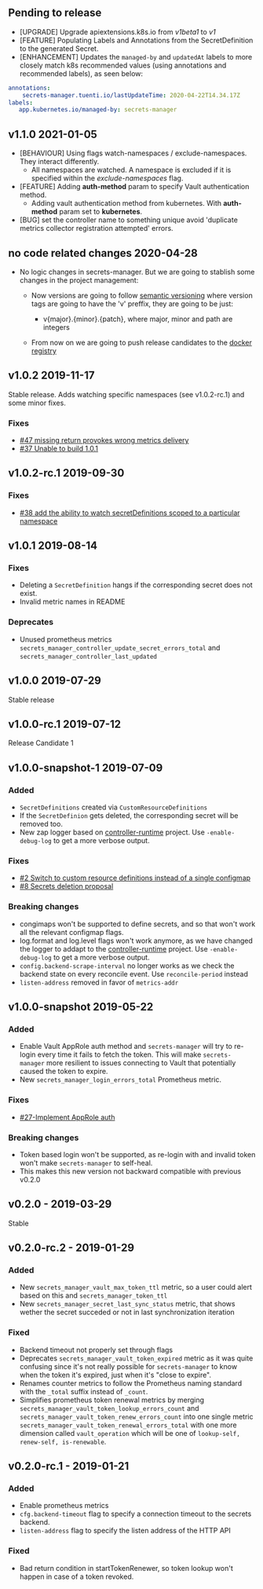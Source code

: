 ## Pending to release

- [UPGRADE] Upgrade apiextensions.k8s.io from *v1beta1* to *v1*
- [FEATURE] Populating Labels and Annotations from the SecretDefinition to the generated Secret.
- [ENHANCEMENT] Updates the `managed-by` and `updatedAt` labels to more closely match k8s recommended values (using annotations and recommended labels), as seen below:
```yaml
annotations:
    secrets-manager.tuenti.io/lastUpdateTime: 2020-04-22T14.34.17Z
labels:
   app.kubernetes.io/managed-by: secrets-manager
```

## v1.1.0 2021-01-05

- [BEHAVIOUR] Using flags watch-namespaces / exclude-namespaces. They interact differently.
  - All namespaces are watched. A namespace is excluded if it is specified within the *exclude-namespaces* flag.
- [FEATURE] Adding **auth-method** param to specify Vault authentication method.
  - Adding vault authentication method from kubernetes. With **auth-method** param set to **kubernetes**.
- [BUG] set the controller name to something unique avoid 'duplicate metrics collector registration attempted' errors.

## no code related changes 2020-04-28

- No logic changes in secrets-manager. But we are going to stablish some changes in the project management:
  - Now versions are going to follow [semantic versioning](https://semver.org/) where version tags are going to have the 'v' preffix, they are going to be just:
    - v{major}.{minor}.{patch}, where major, minor and path are integers

  - From now on we are going to push release candidates to the [docker registry](https://hub.docker.com/repository/docker/tuentitech/secrets-manager)

## v1.0.2 2019-11-17

Stable release. Adds watching specific namespaces (see v1.0.2-rc.1) and some minor fixes.

### Fixes
- [#47 missing return provokes wrong metrics delivery](https://github.com/tuenti/secrets-manager/issues/47)
- [#37 Unable to build 1.0.1](https://github.com/tuenti/secrets-manager/issues/37)

## v1.0.2-rc.1 2019-09-30

### Fixes
- [#38 add the ability to watch secretDefinitions scoped to a particular namespace](https://github.com/tuenti/secrets-manager/issues/38)

## v1.0.1 2019-08-14
### Fixes
- Deleting a `SecretDefinition` hangs if the corresponding secret does not exist.
- Invalid metric names in README

### Deprecates
- Unused prometheus metrics `secrets_manager_controller_update_secret_errors_total` and `secrets_manager_controller_last_updated`

## v1.0.0 2019-07-29
Stable release

## v1.0.0-rc.1 2019-07-12
Release Candidate 1
## v1.0.0-snapshot-1 2019-07-09

### Added
- `SecretDefinitions` created via `CustomResourceDefinitions`
- If the `SecretDefinion` gets deleted, the corresponding secret will be removed too.
- New zap logger based on [controller-runtime](https://github.com/kubernetes-sigs/controller-runtime) project. Use `-enable-debug-log` to get a more verbose output.
### Fixes
- [#2 Switch to custom resource definitions instead of a single configmap](https://github.com/tuenti/secrets-manager/issues/2)
- [#8 Secrets deletion proposal](https://github.com/tuenti/secrets-manager/issues/8)

### Breaking changes
- congimaps won't be supported to define secrets, and so that won't work all the relevant configmap flags.
- log.format and log.level flags won't work anymore, as we have changed the logger to addapt to the [controller-runtime](https://github.com/kubernetes-sigs/controller-runtime) project. Use `-enable-debug-log` to get a more verbose output.
- `config.backend-scrape-interval` no longer works as we check the backend state on every reconcile event. Use `reconcile-period` instead
- `listen-address` removed in favor of `metrics-addr`

## v1.0.0-snapshot 2019-05-22

### Added
- Enable Vault AppRole auth method and `secrets-manager` will try to re-login every time it fails to fetch the token. This will make `secrets-manager` more resilient to issues connecting to Vault that potentially caused the token to expire.
- New `secrets_manager_login_errors_total` Prometheus metric.

### Fixes
- [#27-Implement AppRole auth](https://github.com/tuenti/secrets-manager/issues/27)

### Breaking changes
- Token based login won't be supported, as re-login with and invalid token won't make `secrets-manager` to self-heal.
- This makes this new version not backward compatible with previous v0.2.0

## v0.2.0 - 2019-03-29

Stable
## v0.2.0-rc.2 - 2019-01-29

### Added
- New `secrets_manager_vault_max_token_ttl` metric, so a user could alert based on this and `secrets_manager_token_ttl`
- New `secrets_manager_secret_last_sync_status` metric, that shows wether the secret succeded or not in last synchronization iteration

### Fixed
- Backend timeout not properly set through flags
- Deprecates `secrets_manager_vault_token_expired` metric as it was quite confusing since it's not really possible for `secrets-manager` to know when the token it's expired, just when it's "close to expire".
- Renames counter metrics to follow the Prometheus naming standard with the `_total` suffix instead of `_count`.
- Simplifies prometheus token renewal metrics by merging `secrets_manager_vault_token_lookup_errors_count` and `secrets_manager_vault_token_renew_errors_count` into one single metric `secrets_manager_vault_token_renewal_errors_total` with one more dimension called `vault_operation` which will be one of `lookup-self, renew-self, is-renewable`.

## v0.2.0-rc.1 - 2019-01-21

### Added
- Enable prometheus metrics
- `cfg.backend-timeout` flag to specify a connection timeout to the secrets backend.
- `listen-address` flag to specify the listen address of the HTTP API

### Fixed
- Bad return condition in startTokenRenewer, so token lookup won't
  happen in case of a token revoked.
